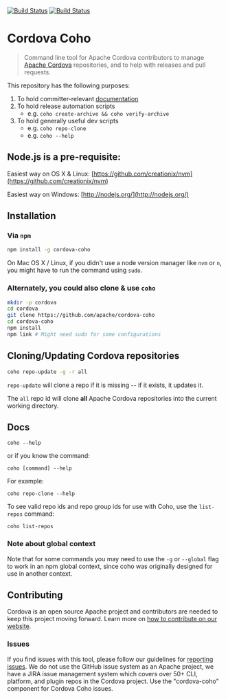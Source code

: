 <!--
#
# Licensed to the Apache Software Foundation (ASF) under one
# or more contributor license agreements.  See the NOTICE file
# distributed with this work for additional information
# regarding copyright ownership.  The ASF licenses this file
# to you under the Apache License, Version 2.0 (the
# "License"); you may not use this file except in compliance
# with the License.  You may obtain a copy of the License at
#
# http://www.apache.org/licenses/LICENSE-2.0
#
# Unless required by applicable law or agreed to in writing,
# software distributed under the License is distributed on an
# "AS IS" BASIS, WITHOUT WARRANTIES OR CONDITIONS OF ANY
#  KIND, either express or implied.  See the License for the
# specific language governing permissions and limitations
# under the License.
#
-->

[![Build Status](https://travis-ci.org/apache/cordova-coho.svg?branch=master)](https://travis-ci.org/apache/cordova-coho)
[![Build Status](https://ci.appveyor.com/api/projects/status/1y9yh5ys72h6l5sy)](https://ci.appveyor.com/project/stumped2/cordova-coho)

# Cordova Coho

> Command line tool for Apache Cordova contributors to manage [Apache Cordova](http://cordova.apache.org) repositories, and to help with releases and pull requests.

This repository has the following purposes:

1. To hold committer-relevant [documentation](docs/)
2. To hold release automation scripts
   - e.g. `coho create-archive && coho verify-archive`
3. To hold generally useful dev scripts
   - e.g. `coho repo-clone`
   - e.g. `coho --help`

## Node.js is a pre-requisite:

Easiest way on OS X & Linux: 
    [https://github.com/creationix/nvm](https://github.com/creationix/nvm)

Easiest way on Windows:
    [http://nodejs.org/](http://nodejs.org/)

## Installation

### Via `npm`

```bash    
npm install -g cordova-coho
```    

On Mac OS X / Linux, if you didn't use a node version manager like `nvm` or `n`, you might have to run the command using `sudo`.    

### Alternately, you could also clone & use `coho`

```bash
mkdir -p cordova
cd cordova
git clone https://github.com/apache/cordova-coho
cd cordova-coho
npm install
npm link # Might need sudo for some configurations
```

## Cloning/Updating Cordova repositories

```bash
coho repo-update -g -r all
```

`repo-update` will clone a repo if it is missing -- if it exists, it updates it.

The `all` repo id will clone **all** Apache Cordova repositories into the current working directory. 

## Docs

    coho --help

or if you know the command:


    coho [command] --help   

For example:

    coho repo-clone --help

To see valid repo ids and repo group ids for use with Coho, use the `list-repos` command:

    coho list-repos    

### Note about global context

Note that for some commands you may need to use the `-g` or `--global` flag to work in an npm global context, since coho was originally designed for use in another context.

## Contributing

Cordova is an open source Apache project and contributors are needed to keep this project moving forward. Learn more on 
[how to contribute on our website][contribute]. 

### Issues

If you find issues with this tool, please follow our guidelines for [reporting issues]. 
We do not use the GitHub issue system as an Apache project, we have a JIRA issue management system which covers over 50+ CLI, platform, and plugin repos in the Cordova project. Use the "cordova-coho" component for Cordova Coho issues.

[Contribute]: http://cordova.apache.org/contribute/
[Reporting issues]: http://cordova.apache.org/contribute/issues.html
